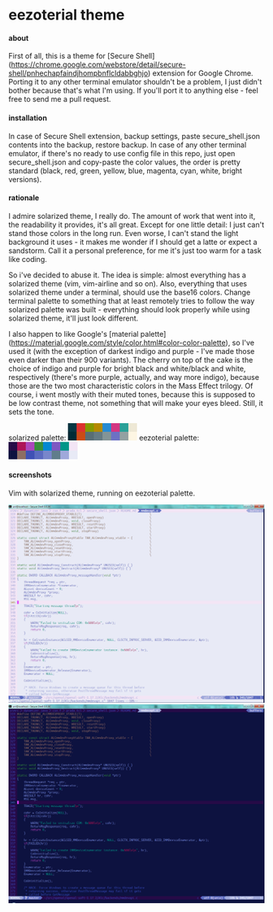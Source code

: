 eezoterial theme
================

#### about ####

First of all, this is a theme for [Secure Shell] (<https://chrome.google.com/webstore/detail/secure-shell/pnhechapfaindjhompbnflcldabbghjo>) extension for Google Chrome. Porting it to any other terminal emulator shouldn't be a problem, I just didn't bother because that's what I'm using. If you'll port it to anything else - feel free to send me a pull request.

#### installation ####

In case of Secure Shell extension, backup settings, paste secure_shell.json contents into the backup, restore backup.
In case of any other terminal emulator, if there's no ready to use config file in this repo, just open secure_shell.json and copy-paste the color values, the order is pretty standard (black, red, green, yellow, blue, magenta, cyan, white, bright versions).

#### rationale ####

I admire solarized theme, I really do. The amount of work that went into it, the readability it provides, it's all great. Except for one little detail: I just can't stand those colors in the long run. Even worse, I can't stand the light background it uses - it makes me wonder if I should get a latte or expect a sandstorm. Call it a personal preference, for me it's just too warm for a task like coding.

So i've decided to abuse it. The idea is simple: almost everything has a solarized theme (vim, vim-airline and so on). Also, everything that uses solarized theme under a terminal, should use the base16 colors. Change terminal palette to something that at least remotely tries to follow the way solarized palette was built - everything should look properly while using solarized theme, it'll just look different.

I also happen to like Google's [material palette] (<https://material.google.com/style/color.html#color-color-palette>), so I've used it (with the exception of darkest indigo and purple - I've made those even darker than their 900 variants). The cherry on top of the cake is the choice of indigo and purple for bright black and white/black and white, respectively (there's more purple, actually, and way more indigo), because those are the two most characteristic colors in the Mass Effect trilogy. Of course, i went mostly with their muted tones, because this is supposed to be low contrast theme, not something that will make your eyes bleed. Still, it sets the tone.

solarized palette:
![solarized](/images/base16_solarized.png?raw=true)
eezoterial palette:
![eezoterial](/images/base16_eezoterial.png?raw=true)

#### screenshots ####

Vim with solarized theme, running on eezoterial palette.

![light](/images/eezoterial_vim_light.png?raw=true)
![dark](/images/eezoterial_vim_dark.png?raw=true)
